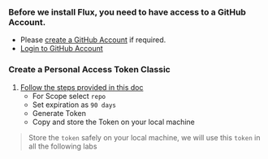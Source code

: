 
### Before we install Flux, you need to have access to a GitHub Account.
- Please [create a GitHub Account](https://github.com/signup) if required.
- [Login to GitHub Account](https://github.com/login)


### Create a Personal Access Token Classic
1. [Follow the steps provided in this doc](https://docs.github.com/en/authentication/keeping-your-account-and-data-secure/creating-a-personal-access-token#creating-a-personal-access-token-classic)
	- For Scope select `repo`
	- Set expiration as `90 days`
	- Generate Token
	- Copy and store the Token on your local machine

> Store the `token` safely on your local machine, we will use this `token` in all the following labs